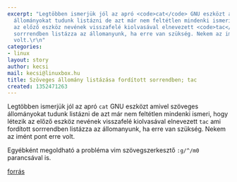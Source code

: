 ```yaml
---
excerpt: "Legtöbben ismerjük jól az apró <code>cat</code> GNU eszközt amivel szöveges
  állományokat tudunk listázni de azt már nem feltétlen mindenki ismeri, hogy létezik
  az előző eszköz nevének visszafelé kiolvasával elnevezett <code>tac</code> ami fordított
  sorrrendben listázza az állomanyunk, ha erre van szükség. Nekem az imént pont erre
  volt.\r\n"
categories:
- linux
layout: story
author: kecsi
mail: kecsi@linuxbox.hu
title: Szöveges állomány listázása fordított sorrendben; tac
created: 1352471263
---
```

Legtöbben ismerjük jól az apró <code>cat</code> GNU eszközt amivel szöveges állományokat tudunk listázni de azt már nem feltétlen mindenki ismeri, hogy létezik az előző eszköz nevének visszafelé kiolvasával elnevezett <code>tac</code> ami fordított sorrrendben listázza az állomanyunk, ha erre van szükség. Nekem az imént pont erre volt.
<!--break-->
Egyébként megoldható a probléma vim szövegszerkesztő <code>:g/^/m0</code> parancsával is.

<a href="http://stackoverflow.com/questions/742466/how-can-i-reverse-the-order-of-lines-in-a-file">forrás</a>
